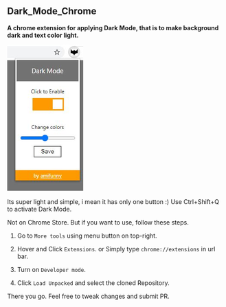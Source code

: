 ## Dark_Mode_Chrome
**A chrome extension for applying Dark Mode, that is to make background dark and text color light.**

![Preview of Extension](Preview.JPG)

Its super light and simple, i mean it has only one button :)
Use Ctrl+Shift+Q to activate Dark Mode.

Not on Chrome Store. But if you want to use, follow these steps.
1) Go to `More tools` using menu button on top-right.

2) Hover and Click `Extensions`.
or Simply type `chrome://extensions` in url bar.

3) Turn on `Developer mode`.

4) Click `Load Unpacked` and select the cloned Repository.

There you go. Feel free to tweak changes and submit PR.
